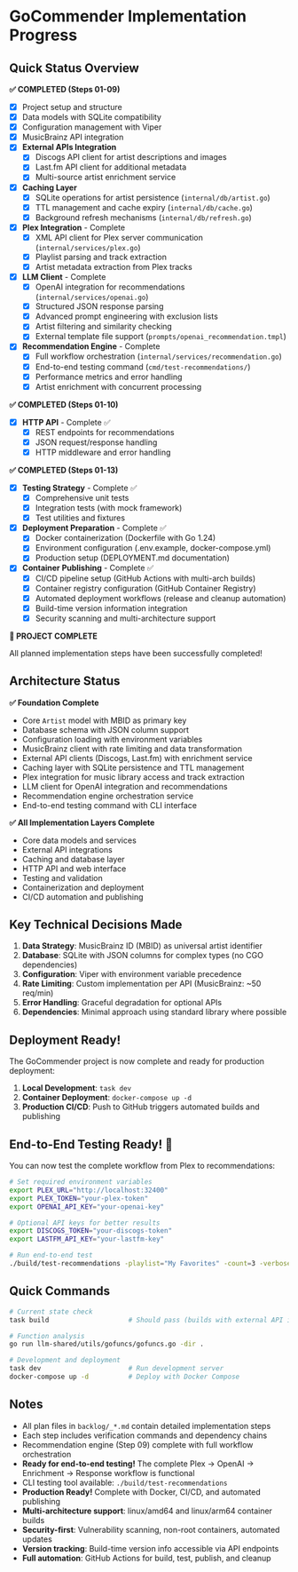 # GoCommender Implementation Progress

## Quick Status Overview

**✅ COMPLETED (Steps 01-09)**

- [x] Project setup and structure
- [x] Data models with SQLite compatibility
- [x] Configuration management with Viper
- [x] MusicBrainz API integration
- [x] **External APIs Integration**
  - [x] Discogs API client for artist descriptions and images
  - [x] Last.fm API client for additional metadata
  - [x] Multi-source artist enrichment service
- [x] **Caching Layer**
  - [x] SQLite operations for artist persistence (`internal/db/artist.go`)
  - [x] TTL management and cache expiry (`internal/db/cache.go`)
  - [x] Background refresh mechanisms (`internal/db/refresh.go`)
- [x] **Plex Integration** - Complete
  - [x] XML API client for Plex server communication (`internal/services/plex.go`)
  - [x] Playlist parsing and track extraction
  - [x] Artist metadata extraction from Plex tracks
- [x] **LLM Client** - Complete
  - [x] OpenAI integration for recommendations (`internal/services/openai.go`)
  - [x] Structured JSON response parsing
  - [x] Advanced prompt engineering with exclusion lists
  - [x] Artist filtering and similarity checking
  - [x] External template file support (`prompts/openai_recommendation.tmpl`)
- [x] **Recommendation Engine** - Complete
  - [x] Full workflow orchestration (`internal/services/recommendation.go`)
  - [x] End-to-end testing command (`cmd/test-recommendations/`)
  - [x] Performance metrics and error handling
  - [x] Artist enrichment with concurrent processing

**✅ COMPLETED (Steps 01-10)**

- [x] **HTTP API** - Complete ✅
  - [x] REST endpoints for recommendations
  - [x] JSON request/response handling
  - [x] HTTP middleware and error handling

**✅ COMPLETED (Steps 01-13)**

- [x] **Testing Strategy** - Complete ✅
  - [x] Comprehensive unit tests
  - [x] Integration tests (with mock framework)
  - [x] Test utilities and fixtures

- [x] **Deployment Preparation** - Complete ✅
  - [x] Docker containerization (Dockerfile with Go 1.24)
  - [x] Environment configuration (.env.example, docker-compose.yml)
  - [x] Production setup (DEPLOYMENT.md documentation)

- [x] **Container Publishing** - Complete ✅
  - [x] CI/CD pipeline setup (GitHub Actions with multi-arch builds)
  - [x] Container registry configuration (GitHub Container Registry)
  - [x] Automated deployment workflows (release and cleanup automation)
  - [x] Build-time version information integration
  - [x] Security scanning and multi-architecture support

**🎉 PROJECT COMPLETE**

All planned implementation steps have been successfully completed!

## Architecture Status

**✅ Foundation Complete**

- Core `Artist` model with MBID as primary key
- Database schema with JSON column support
- Configuration loading with environment variables
- MusicBrainz client with rate limiting and data transformation
- External API clients (Discogs, Last.fm) with enrichment service
- Caching layer with SQLite persistence and TTL management
- Plex integration for music library access and track extraction
- LLM client for OpenAI integration and recommendations
- Recommendation engine orchestration service
- End-to-end testing command with CLI interface

**✅ All Implementation Layers Complete**

- Core data models and services
- External API integrations
- Caching and database layer
- HTTP API and web interface
- Testing and validation
- Containerization and deployment
- CI/CD automation and publishing

## Key Technical Decisions Made

1. **Data Strategy**: MusicBrainz ID (MBID) as universal artist identifier
2. **Database**: SQLite with JSON columns for complex types (no CGO dependencies)
3. **Configuration**: Viper with environment variable precedence
4. **Rate Limiting**: Custom implementation per API (MusicBrainz: ~50 req/min)
5. **Error Handling**: Graceful degradation for optional APIs
6. **Dependencies**: Minimal approach using standard library where possible

## Deployment Ready! 

The GoCommender project is now complete and ready for production deployment:

1. **Local Development**: `task dev`
2. **Container Deployment**: `docker-compose up -d`
3. **Production CI/CD**: Push to GitHub triggers automated builds and publishing

## End-to-End Testing Ready! 🎉

You can now test the complete workflow from Plex to recommendations:

```bash
# Set required environment variables
export PLEX_URL="http://localhost:32400"
export PLEX_TOKEN="your-plex-token"
export OPENAI_API_KEY="your-openai-key"

# Optional API keys for better results
export DISCOGS_TOKEN="your-discogs-token"
export LASTFM_API_KEY="your-lastfm-key"

# Run end-to-end test
./build/test-recommendations -playlist="My Favorites" -count=3 -verbose
```

## Quick Commands

```bash
# Current state check
task build                    # Should pass (builds with external API integration)

# Function analysis
go run llm-shared/utils/gofuncs/gofuncs.go -dir .

# Development and deployment
task dev                      # Run development server
docker-compose up -d          # Deploy with Docker Compose
```

## Notes

- All plan files in `backlog/_*.md` contain detailed implementation steps
- Each step includes verification commands and dependency chains
- Recommendation engine (Step 09) complete with full workflow orchestration
- **Ready for end-to-end testing!** The complete Plex → OpenAI → Enrichment → Response workflow is functional
- CLI testing tool available: `./build/test-recommendations`
- **Production Ready!** Complete with Docker, CI/CD, and automated publishing
- **Multi-architecture support**: linux/amd64 and linux/arm64 container builds
- **Security-first**: Vulnerability scanning, non-root containers, automated updates
- **Version tracking**: Build-time version info accessible via API endpoints
- **Full automation**: GitHub Actions for build, test, publish, and cleanup
